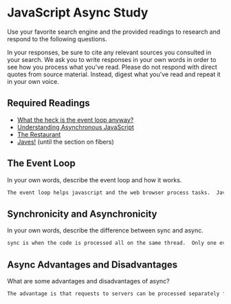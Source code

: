 # JavaScript Async Study

Use your favorite search engine and the provided readings to research and
respond to the following questions.

In your responses, be sure to cite any relevant sources you consulted in your
search. We ask you to write responses in your own words in order to see how you
process what you've read. Please do not respond with direct quotes from source
material. Instead, digest what you've read and repeat it in your own voice.

## Required Readings

-   [What the heck is the event loop anyway?](https://www.youtube.com/watch?v=8aGhZQkoFbQ)
-   [Understanding Asynchronous JavaScript](https://www.youtube.com/watch?v=vMfg0xGjcOI)
-   [The Restaurant](https://www.codeschool.com/blog/2014/10/30/understanding-node-js/)
-   [Javes!](https://www.discovermeteor.com/blog/understanding-sync-async-javascript-node/) (until the section on fibers)

## The Event Loop

In your own words, describe the event loop and how it works.

```md
The event loop helps javascript and the web browser process tasks.  Javascript can only perform one action at a time.  Sometimes it has to perform an action that involved making a request to a server.  While it is waiting on the server for a response, it can't perform other tasks.  So, the browser includes some tools that can process these requests, allowing javascript to continue without having to wait for a response.  When the request to the server is processed, the browser cant just return the response to javascript because javascript is probably in the middle of something, and it would mess it up.  So, the browser sends the response to a queue.  The event loop checks to see if javascript is in the middle of a task, and if it isn't the event loop sends the first thing in the queue to javascript.
```

## Synchronicity and Asynchronicity

In your own words, describe the difference between sync and async.

```md
sync is when the code is processed all on the same thread.  Only one event can be processed at a time, so an event must finish before the next one starts.  Some code runs very fast on most computers so this is fune for them.  async is when actions that take time (a complicated process or a request to a server) are placed into a different thread to that the original thread can continue processing, then the actions are integrated back into the first thread.
```

## Async Advantages and Disadvantages

What are some advantages and disadvantages of async?

```md
The advantage is that requests to servers can be processed separately from the javascript processing the code.  This allows the code to continue without having to wait for the request to process.  Also, if the single thread was waiting on a request and the user tried to click some things, the actions would be queued up and execute as soon as the request was processed, causing mayhem.  A disadvantage to async is that on a simpler program, async can take longer to complete tasks than sync because if it is simple, the sync can process code very quickly.
```
